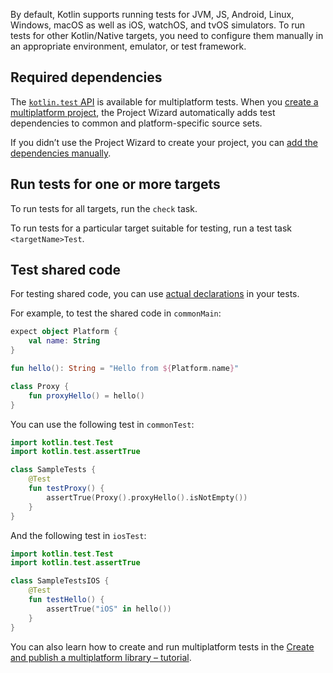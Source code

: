 [//]: # (title: Run tests with Kotlin Multiplatform)

By default, Kotlin supports running tests for JVM, JS, Android, Linux, Windows, macOS as well as iOS, watchOS, and tvOS simulators. 
To run tests for other Kotlin/Native targets, you need to configure them manually in an appropriate environment, emulator, 
or test framework.

## Required dependencies

The [`kotlin.test` API](https://kotlinlang.org/api/latest/kotlin.test/) is available for multiplatform tests. When you
[create a multiplatform project](multiplatform-library.md), the Project Wizard automatically adds test dependencies to
common and platform-specific source sets. 

If you didn’t use the Project Wizard to create your project, you can [add the dependencies manually](gradle.md#set-dependencies-on-test-libraries).

## Run tests for one or more targets

To run tests for all targets, run the `check` task.

To run tests for a particular target suitable for testing, run a test task `<targetName>Test`.

## Test shared code

For testing shared code, you can use [actual declarations](multiplatform-connect-to-apis.md) in your tests.

For example, to test the shared code in `commonMain`:

```kotlin
expect object Platform {
    val name: String
}

fun hello(): String = "Hello from ${Platform.name}"

class Proxy {
    fun proxyHello() = hello()
}
```

You can use the following test in `commonTest`:

```kotlin
import kotlin.test.Test
import kotlin.test.assertTrue

class SampleTests {
    @Test
    fun testProxy() {
        assertTrue(Proxy().proxyHello().isNotEmpty())
    }
}
```

And the following test in `iosTest`:

```kotlin
import kotlin.test.Test
import kotlin.test.assertTrue

class SampleTestsIOS {
    @Test
    fun testHello() {
        assertTrue("iOS" in hello())
    }
}
```

You can also learn how to create and run multiplatform tests in the [Create and publish a multiplatform library – tutorial](multiplatform-library.md#test-your-library).